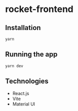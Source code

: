 # rocket-frontend


## Installation

    yarn 



##  Running the app

    yarn dev

## Technologies

 - React.js
 - Vite
 - Material UI

